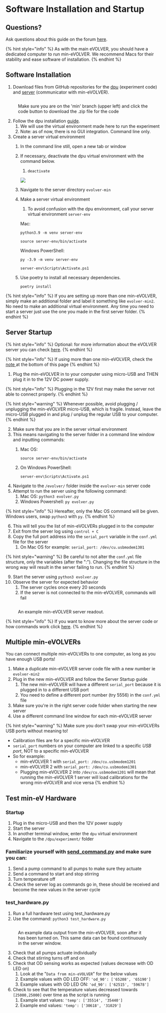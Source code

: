 # Software Installation and Startup

## Questions?

Ask questions about this guide on the forum [here](https://www.evolver.bio/t/software-installation-and-startup-questions/493).

{% hint style="info" %}
As with the main eVOLVER, you should have a dedicated computer to run min-eVOLVER. We recommend Macs for their stability and ease software of installation.&#x20;
{% endhint %}

## Software Installation

1. Download files from GitHub repositories for the [dpu](https://github.com/FYNCH-BIO/dpu/tree/min) (experiment code) and [server](https://github.com/FYNCH-BIO/evolver/tree/min) (communicator with min-eVOLVER).

<figure><img src="../../.gitbook/assets/image (15) (3).png" alt=""><figcaption><p>Make sure you are on the 'min' branch (upper left) and click the code button to download the .zip file for the code</p></figcaption></figure>

2. Follow the dpu installation [guide](../../getting-started/software-installation/dpu-installation.md).
   1. We will use the virtual environment made here to run the experiment
   2. Note: as of now, there is no GUI integration. Command line only.
3. Create a server virtual environment
   1. In the command line still, open a new tab or window&#x20;
   2.  If necessary, deactivate the dpu virtual environment with the command below.

       1. `deactivate`

       ![](<../../.gitbook/assets/image (49).png>)
   3. Navigate to the server directory `evolver-min`
   4.  Make a server virtual environment

       1. To avoid confusion with the dpu environment, call your server virtual environment `server-env`

       Mac:

       `python3.9 -m venv server-env`

       `source server-env/bin/activate`

       Windows PowerShell:

       `py -3.9 -m venv server-env`

       `server-env\Scripts\Activate.ps1`
   5.  Use  poetry to install all necessary dependencies.

       ```
       poetry install
       ```

{% hint style="info" %}
If you are setting up more than one min-eVOLVER, simply make an additional folder and label it something like `evolver-min2`. No need to make an additional virtual environment. Any time you need to start a server just use the one you made in the first server folder.&#x20;
{% endhint %}

## Server Startup

{% hint style="info" %}
Optional: for more information about the eVOLVER server you can check [here](../../software/server-raspberry-pi/).
{% endhint %}

{% hint style="info" %}
If using more than one min-eVOLVER, check the [note ](software-installation-and-startup.md#multiple-min-evolvers)at the bottom of this page
{% endhint %}

1. Plug the min-eVOLVER in to your computer using micro-USB and THEN plug it in to the 12V DC power supply.

{% hint style="info" %}
Plugging in the 12V first may make the server not able to connect properly.
{% endhint %}

{% hint style="warning" %}
Whenever possible, avoid plugging / unplugging the min-eVOLVER micro-USB, which is fragile. Instead, leave the micro-USB plugged in and plug / unplug the regular USB to your computer.
{% endhint %}

2. Make sure that you are in the server virtual environment
3. This means navigating to the server folder in a command line window and inputting commands:
   1.  Mac OS:

       `source server-env/bin/activate`
   2.  On Windows PowerShell:

       `server-env\Scripts\Activate.ps1`
4. Navigate to the `/evolver/` folder inside the `evolver-min` server code
5. Attempt to run the server using the following command:
   1. Mac OS: `python3 evolver.py`
   2. Windows Powershell: `py evolver.py`

{% hint style="info" %}
Hereafter, only the Mac OS command will be given. Windows users, swap `python3` with `py`.
{% endhint %}

6. This will tell you the list of min-eVOLVERs plugged in to the computer
7. Exit from the server log using `control + C`
8. Copy the full port address into the `serial_port` variable in the `conf.yml` file for the server
   1. On Mac OS for example: `serial_port: /dev/cu.usbmodem1301`

{% hint style="warning" %}
Be careful to not alter the `conf.yml` file structure, only the variables (after the ":"). Changing the file structure in the wrong way will result in the server failing to run.
{% endhint %}

9. Start the server using `python3 evolver.py`
10. Observe the server for expected behavior
    1. The server cycles once every 20 seconds
    2. If the server is not connected to the min-eVOLVER, commands will fail

<figure><img src="../../.gitbook/assets/image (6) (1) (1) (1).png" alt=""><figcaption><p>An example min-eVOLVER server readout.</p></figcaption></figure>

{% hint style="info" %}
If you want to know more about the server code or how commands work click [here](../../software/server-raspberry-pi/).
{% endhint %}

## Multiple min-eVOLVERs

You can connect multiple min-eVOLVERs to one computer, as long as you have enough USB ports!

1. Make a duplicate min-eVOLVER server code file with a new number ie `evolver-min2`
2. Plug in the new min-eVOLVER and follow the Server Startup guide
   1. The new min-eVOLVER will have a different `serial_port` because it is plugged in to a different USB port
   2. You need to define a different port number (try 5556) in the `conf.yml` file
3. Make sure you're in the right server code folder when starting the new server
4. Use a different command line window for each min-eVOLVER server

{% hint style="warning" %}
Make sure you don't swap your min-eVOLVERs USB ports without meaning to!

* Calibration files are for a specific min-eVOLVER
* `serial_port` numbers on your computer are linked to a specific _USB port_, NOT to a specific min-eVOLVER
* So for example:
  * min-eVOLVER 1 with `serial_port: /dev/cu.usbmodem1201`&#x20;
  * min-eVOLVER 2 with `serial_port: /dev/cu.usbmodem1301`
  * Plugging min-eVOLVER 2 into `/dev/cu.usbmodem1201` will mean that running the min-eVOLVER 1 server will load calibrations for the wrong min-eVOLVER and vice versa
{% endhint %}

## Test min-eV Hardware

### Startup

1. Plug in the micro-USB and then the 12V power supply
2. Start the server
3. In another terminal window, enter the `dpu` virtual environment
4. Navigate to the `/dpu/experiment/` folder

### Familiarize yourself with [send\_command.py](send\_command.py.md) and make sure you can:

1. Send a pump command to all pumps to make sure they actuate
2. Send a command to start and stop stirring
3. Turn temperature off
4. Check the server log as commands go in, these should be received and become the new values in the server cycle

### test\_hardware.py

1. Run a full hardware test using test\_hardware.py
2. Use the command: `python3 test_hardware.py`

<figure><img src="../../.gitbook/assets/image (1).png" alt=""><figcaption><p>An example data output from the min-eVOLVER, soon after it has been turned on. This same data can be found continuously in the server window.</p></figcaption></figure>

3. Check that all pumps actuate individually
4. Check that stirring turns off and on
5. Check that OD sensing works as expected (values decrease with OD LED on)
   1. Look at the "`Data from min-eVOLVER`" for the below values
   2. Example values with OD LED OFF: `'od_90': ['65208', '65190']`
   3. Example values with OD LED ON: `'od_90': ['62515', '59678']`
6. Check to see that the temperature values decreased towards `[25000,25000]` over time as the script is running
   1. Example start values: `'temp': ['35514', '35440']`
   2. Example end values: `'temp': ['30618', '31029']`
